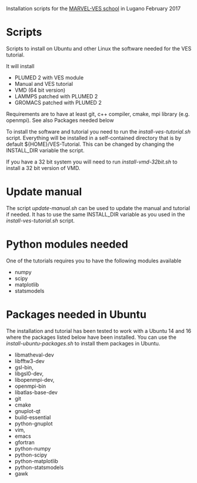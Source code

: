 Installation scripts for
the [MARVEL-VES school](https://sites.google.com/site/vesschool2017/) in Lugano February 2017

# Scripts
Scripts to install on Ubuntu and other Linux the software needed
for the VES tutorial.

It will install
- PLUMED 2 with VES module
- Manual and VES tutorial
- VMD (64 bit version)
- LAMMPS patched with PLUMED 2
- GROMACS patched with PLUMED 2

Requirements are to have at least git, c++ compiler, cmake, mpi library (e.g. openmpi).
See also Packages needed below

To install the software and tutorial you need to run the _install-ves-tutorial.sh_
script. Everything will be installed in a self-contained directory
that is by default ${HOME}/VES-Tutorial. This can be changed by
changing the INSTALL_DIR variable the script. 


If you have a 32 bit system you will need to run _install-vmd-32bit.sh_
to install a 32 bit version of VMD.


# Update manual
The script _update-manual.sh_ can be used to update the manual and tutorial
if needed. It has to use the same INSTALL_DIR variable as you used in
the _install-ves-tutorial.sh_ script.


# Python modules needed
One of the tutorials requires you to have the following modules available
- numpy
- scipy
- matplotlib
- statsmodels


# Packages needed in Ubuntu
The installation and tutorial has been tested to work with a Ubuntu 14 and 16
where the packages listed below have been installed. You can use
the _install-ubuntu-packages.sh_ to install them packages in Ubuntu.
- libmatheval-dev
- libfftw3-dev
- gsl-bin,
- libgsl0-dev,
- libopenmpi-dev,
- openmpi-bin
- libatlas-base-dev
- git
- cmake
- gnuplot-qt
- build-essential
- python-gnuplot
- vim,
- emacs
- gfortran
- python-numpy
- python-scipy
- python-matplotlib
- python-statsmodels
- gawk
